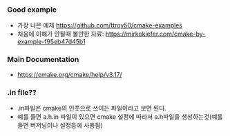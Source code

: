 ### Good example
* 가장 나은 예제 https://github.com/ttroy50/cmake-examples
* 처음에 이해가 안될때 볼만한 자료: https://mirkokiefer.com/cmake-by-example-f95eb47d45b1

### Main Documentation
* https://cmake.org/cmake/help/v3.17/

### .in file??
* .in파일은 cmake의 인풋으로 쓰이는 파일이라고 보면 된다. 
* 예를 들면 a.h.in 파일이 있으면 cmake 설정에 따라서 a.h파일을 생성하는것(예를들면 버저닝이나 설정등에 사용됨)

